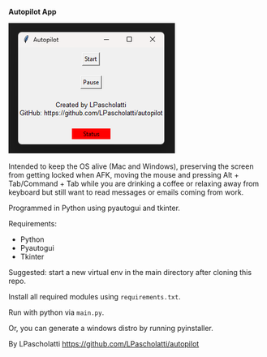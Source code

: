 **Autopilot App**

![image](img.png)

Intended to keep the OS alive (Mac and Windows), preserving the screen from getting locked when AFK, moving the mouse and pressing Alt + Tab/Command + Tab while you are drinking a coffee or relaxing away from keyboard but still want to read messages or emails coming from work.

Programmed in Python using pyautogui and tkinter.

Requirements:

- Python
- Pyautogui
- Tkinter

Suggested: start a new virtual env in the main directory after cloning this repo.

Install all required modules using `requirements.txt`.

Run with python via `main.py`.

Or, you can generate a windows distro by running pyinstaller.

By LPascholatti https://github.com/LPascholatti/autopilot
